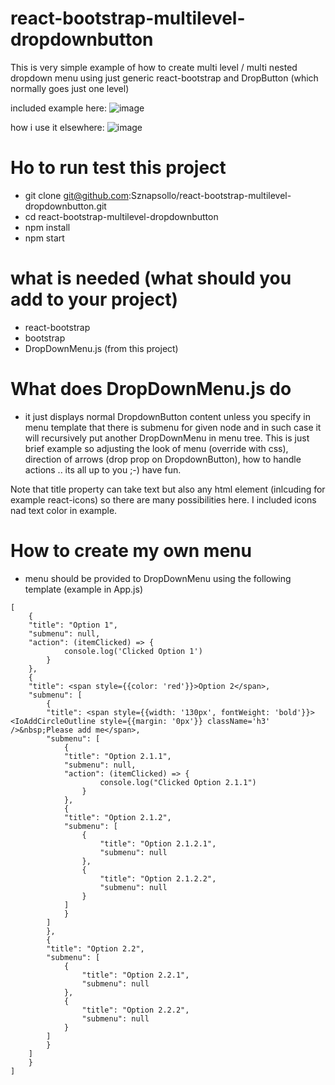 # react-bootstrap-multilevel-dropdownbutton

This is very simple example of how to create multi level / multi nested dropdown menu using just generic react-bootstrap and DropButton (which normally goes just one level)

included example here:
![image](https://github.com/user-attachments/assets/0266e6f9-b9d1-4698-a974-9a6736102b78)

how i use it elsewhere:
![image](https://github.com/user-attachments/assets/08bb97b1-67fe-4087-bf47-29e381178bb0)


# Ho to run test this project
- git clone git@github.com:Sznapsollo/react-bootstrap-multilevel-dropdownbutton.git
- cd react-bootstrap-multilevel-dropdownbutton
- npm install
- npm start

# what is needed (what should you add to your project)
- react-bootstrap
- bootstrap
- DropDownMenu.js (from this project)

# What does DropDownMenu.js do
- it just displays normal DropdownButton content unless you specify in menu template that there is submenu for given node and in such case it will recursively put another DropDownMenu in menu tree. This is just brief example so adjusting the look of menu (override with css), direction of arrows (drop prop on DropdownButton), how to handle actions .. its all up to you ;-) have fun.

Note that title property can take text but also any html element (inlcuding for example react-icons) so there are many possibilities here. I included icons nad text color in example.

# How to create my own menu
- menu should be provided to DropDownMenu using the following template (example in App.js)

```
[
    {
    "title": "Option 1",
    "submenu": null,
    "action": (itemClicked) => {
            console.log('Clicked Option 1')
        }
    },
    {
    "title": <span style={{color: 'red'}}>Option 2</span>,
    "submenu": [
        {
        "title": <span style={{width: '130px', fontWeight: 'bold'}}><IoAddCircleOutline style={{margin: '0px'}} className='h3' />&nbsp;Please add me</span>,
        "submenu": [
            {
            "title": "Option 2.1.1",
            "submenu": null,
            "action": (itemClicked) => {
                    console.log("Clicked Option 2.1.1")
                }
            },
            {
            "title": "Option 2.1.2",
            "submenu": [
                {
                    "title": "Option 2.1.2.1",
                    "submenu": null
                },
                {
                    "title": "Option 2.1.2.2",
                    "submenu": null
                }
            ]
            }
        ]
        },
        {
        "title": "Option 2.2",
        "submenu": [
            {
                "title": "Option 2.2.1",
                "submenu": null
            },
            {
                "title": "Option 2.2.2",
                "submenu": null
            }
        ]
        }
    ]
    }
]

```

